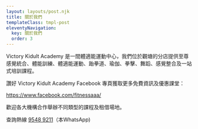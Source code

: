 ```yaml
---
layout: layouts/post.njk
title: 關於我們
templateClass: tmpl-post
eleventyNavigation:
  key: 關於我們
  order: 3
---
```


Victory Kidult Academy 是一間體適能運動中心，我們位於觀塘的分店提供至尊感覺統合、體能訓練、體適能運動、跆拳道、瑜伽、拳擊、舞蹈、感覺整合及一站式培訓課程。

讚好 Victory Kidult Academy Facebook  專頁獲取更多免費資訊及優惠課堂：

[https://www.facebook.com/fitnessaaa/ ](https://www.facebook.com/fitnessaaa/)

歡迎各大機構合作舉辦不同類型的課程及租借場地。

查詢熱線 [9548 9211](https://bit.ly/3MpMsKl)（本WhatsApp)
